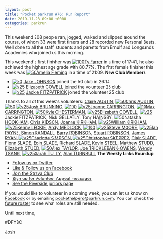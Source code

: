 ```yaml
---
layout: post
title: "Pocket parkrun #76: Run Report"
date: 2019-11-23 09:00 +0000
categories: parkrun
---
```


This weekend 208 people ran, jogged, walked and slipped around the course, of whom 33 were first timers and 28 recorded new Personal Bests. Well done to all the staff, students and parents from Ernulf and Longsands Academies who joined us this morning.

This weekend's first finisher was [![100](https://images.parkrun.com/blogs.dir/1667/files/2019/11/100-e1572733713618.png)](https://images.parkrun.com/blogs.dir/1667/files/2019/11/100-e1572733713618.png)[Ty Farrer](https://www.parkrun.org.uk/pocket/results/latestresults/athletehistory?athleteNumber=780737) in a time of 17:41, he also achieved the highest age grade with 80.77%. The first female finisher this week was [![50](https://images.parkrun.com/blogs.dir/1667/files/2019/11/50-e1572733767840.png)](https://images.parkrun.com/blogs.dir/1667/files/2019/11/50-e1572733767840.png)[Amelia Fleming](https://www.parkrun.org.uk/pocket/results/latestresults/athletehistory?athleteNumber=3014582) in a time of 21:09. **New Club Members**

*   [![50](https://images.parkrun.com/blogs.dir/1667/files/2019/11/50-e1572733767840.png)](https://images.parkrun.com/blogs.dir/1667/files/2019/11/50-e1572733767840.png) [Jake JOHNSON](https://www.parkrun.org.uk/pocket/results/latestresults/athletehistory?athleteNumber=2858555) joined the 50 club in 26:14
*   [![v25](https://images.parkrun.com/blogs.dir/1667/files/2019/11/v25-e1572733776543.png)](https://images.parkrun.com/blogs.dir/1667/files/2019/11/v25-e1572733776543.png) [Elizabeth COWELL](https://www.parkrun.org.uk/pocket/results/latestresults/athletehistory/?athleteNumber=5095759) joined the volunteer 25 club
*   [![v25](https://images.parkrun.com/blogs.dir/1667/files/2019/11/v25-e1572733776543.png)](https://images.parkrun.com/blogs.dir/1667/files/2019/11/v25-e1572733776543.png) [Jackie FITZPATRICK](https://www.parkrun.org.uk/pocket/results/latestresults/athletehistory/?athleteNumber=4914271) joined the volunteer 25 club

Thanks to all of this week's volunteers: [Claire AUSTIN](https://www.parkrun.org.uk/pocket/results/latestresults/athletehistory/?athleteNumber=4953849), [![50](https://images.parkrun.com/blogs.dir/1667/files/2019/11/50-e1572733767840.png)](https://images.parkrun.com/blogs.dir/1667/files/2019/11/50-e1572733767840.png)[Chris AUSTIN](https://www.parkrun.org.uk/pocket/results/latestresults/athletehistory/?athleteNumber=4383145), [![50](https://images.parkrun.com/blogs.dir/1667/files/2019/11/50-e1572733767840.png)](https://images.parkrun.com/blogs.dir/1667/files/2019/11/50-e1572733767840.png) [![v25](https://images.parkrun.com/blogs.dir/1667/files/2019/11/v25-e1572733776543.png)](https://images.parkrun.com/blogs.dir/1667/files/2019/11/v25-e1572733776543.png)[Josh BRUNNING](https://www.parkrun.org.uk/pocket/results/latestresults/athletehistory/?athleteNumber=4196740), [![100](https://images.parkrun.com/blogs.dir/1667/files/2019/11/100-e1572733713618.png)](https://images.parkrun.com/blogs.dir/1667/files/2019/11/100-e1572733713618.png) [![v25](https://images.parkrun.com/blogs.dir/1667/files/2019/11/v25-e1572733776543.png)](https://images.parkrun.com/blogs.dir/1667/files/2019/11/v25-e1572733776543.png)[Joanne CARRINGTON](https://www.parkrun.org.uk/pocket/results/latestresults/athletehistory/?athleteNumber=181580), [![10](https://images.parkrun.com/blogs.dir/1667/files/2019/11/10-e1572733757194.png)](https://images.parkrun.com/blogs.dir/1667/files/2019/11/10-e1572733757194.png)[Max CARRINGTON](https://www.parkrun.org.uk/pocket/results/latestresults/athletehistory/?athleteNumber=512408), [![50](https://images.parkrun.com/blogs.dir/1667/files/2019/11/50-e1572733767840.png)](https://images.parkrun.com/blogs.dir/1667/files/2019/11/50-e1572733767840.png)[Kyle CHESTERMAN](https://www.parkrun.org.uk/pocket/results/latestresults/athletehistory/?athleteNumber=642456), [![v25](https://images.parkrun.com/blogs.dir/1667/files/2019/11/v25-e1572733776543.png)](https://images.parkrun.com/blogs.dir/1667/files/2019/11/v25-e1572733776543.png)[Elizabeth COWELL](https://www.parkrun.org.uk/pocket/results/latestresults/athletehistory/?athleteNumber=5095759), [![v25](https://images.parkrun.com/blogs.dir/1667/files/2019/11/v25-e1572733776543.png)](https://images.parkrun.com/blogs.dir/1667/files/2019/11/v25-e1572733776543.png)[Jackie FITZPATRICK](https://www.parkrun.org.uk/pocket/results/latestresults/athletehistory/?athleteNumber=4914271), [Nick GELLATLY](https://www.parkrun.org.uk/pocket/results/latestresults/athletehistory/?athleteNumber=519807), [Tony HAINSBY](https://www.parkrun.org.uk/pocket/results/latestresults/athletehistory/?athleteNumber=249147), [![50](https://images.parkrun.com/blogs.dir/1667/files/2019/11/50-e1572733767840.png)](https://images.parkrun.com/blogs.dir/1667/files/2019/11/50-e1572733767840.png)[Natasha HOOKHAM](https://www.parkrun.org.uk/pocket/results/latestresults/athletehistory/?athleteNumber=3562498), [Chris KIDSON](https://www.parkrun.org.uk/pocket/results/latestresults/athletehistory/?athleteNumber=4854427), [Joanne KIRKHAM](https://www.parkrun.org.uk/pocket/results/latestresults/athletehistory/?athleteNumber=4936439), [![v25](https://images.parkrun.com/blogs.dir/1667/files/2019/11/v25-e1572733776543.png)](https://images.parkrun.com/blogs.dir/1667/files/2019/11/v25-e1572733776543.png)[William KIRKHAM](https://www.parkrun.org.uk/pocket/results/latestresults/athletehistory/?athleteNumber=4936459), [![v25](https://images.parkrun.com/blogs.dir/1667/files/2019/11/v25-e1572733776543.png)](https://images.parkrun.com/blogs.dir/1667/files/2019/11/v25-e1572733776543.png)[Kenny LECKIE](https://www.parkrun.org.uk/pocket/results/latestresults/athletehistory/?athleteNumber=4073128), [Andy MEDLOCK](https://www.parkrun.org.uk/pocket/results/latestresults/athletehistory/?athleteNumber=6096248), [![100](https://images.parkrun.com/blogs.dir/1667/files/2019/11/100-e1572733713618.png)](https://images.parkrun.com/blogs.dir/1667/files/2019/11/100-e1572733713618.png) [![v25](https://images.parkrun.com/blogs.dir/1667/files/2019/11/v25-e1572733776543.png)](https://images.parkrun.com/blogs.dir/1667/files/2019/11/v25-e1572733776543.png)[Steve MOORE](https://www.parkrun.org.uk/pocket/results/latestresults/athletehistory/?athleteNumber=1771782), [![v25](https://images.parkrun.com/blogs.dir/1667/files/2019/11/v25-e1572733776543.png)](https://images.parkrun.com/blogs.dir/1667/files/2019/11/v25-e1572733776543.png)[Ian PAYNE](https://www.parkrun.org.uk/pocket/results/latestresults/athletehistory/?athleteNumber=4899316), [Simon RANDALL](https://www.parkrun.org.uk/pocket/results/latestresults/athletehistory/?athleteNumber=3595579), [Barry ROBINSON](https://www.parkrun.org.uk/pocket/results/latestresults/athletehistory/?athleteNumber=4728636), [Stuart ROBINSON](https://www.parkrun.org.uk/pocket/results/latestresults/athletehistory/?athleteNumber=4953845), [James RYAN](https://www.parkrun.org.uk/pocket/results/latestresults/athletehistory/?athleteNumber=5891531), [![v25](https://images.parkrun.com/blogs.dir/1667/files/2019/11/v25-e1572733776543.png)](https://images.parkrun.com/blogs.dir/1667/files/2019/11/v25-e1572733776543.png)[Charlotte SIMPSON](https://www.parkrun.org.uk/pocket/results/latestresults/athletehistory/?athleteNumber=2079756), [![v25](https://images.parkrun.com/blogs.dir/1667/files/2019/11/v25-e1572733776543.png)](https://images.parkrun.com/blogs.dir/1667/files/2019/11/v25-e1572733776543.png)[Christopher SKEPPER](https://www.parkrun.org.uk/pocket/results/latestresults/athletehistory/?athleteNumber=3655506), [Clair SLADE](https://www.parkrun.org.uk/pocket/results/latestresults/athletehistory/?athleteNumber=2328720), [Fionn SLADE](https://www.parkrun.org.uk/pocket/results/latestresults/athletehistory/?athleteNumber=6122273), [Eoin SLADE](https://www.parkrun.org.uk/pocket/results/latestresults/athletehistory/?athleteNumber=6122281), [Richard SLADE](https://www.parkrun.org.uk/pocket/results/latestresults/athletehistory/?athleteNumber=6244776), [Kevin STEEL](https://www.parkrun.org.uk/pocket/results/latestresults/athletehistory/?athleteNumber=620732), [Matthew STUDD](https://www.parkrun.org.uk/pocket/results/latestresults/athletehistory/?athleteNumber=4988613), [Elizabeth STUDD](https://www.parkrun.org.uk/pocket/results/latestresults/athletehistory/?athleteNumber=5216917), [![50](https://images.parkrun.com/blogs.dir/1667/files/2019/11/50-e1572733767840.png)](https://images.parkrun.com/blogs.dir/1667/files/2019/11/50-e1572733767840.png)[Alex TAYLOR](https://www.parkrun.org.uk/pocket/results/latestresults/athletehistory/?athleteNumber=2637457), [Joe TRICKLEBANK-OWENS](https://www.parkrun.org.uk/pocket/results/latestresults/athletehistory/?athleteNumber=6042788), [Wendy TSANG](https://www.parkrun.org.uk/pocket/results/latestresults/athletehistory/?athleteNumber=6070680), [![v25](https://images.parkrun.com/blogs.dir/1667/files/2019/11/v25-e1572733776543.png)](https://images.parkrun.com/blogs.dir/1667/files/2019/11/v25-e1572733776543.png)[Sarah TULLY](https://www.parkrun.org.uk/pocket/results/latestresults/athletehistory/?athleteNumber=4909207), [Alan TURNBULL](https://www.parkrun.org.uk/pocket/results/latestresults/athletehistory/?athleteNumber=74829) **The Weekly Links Roundup**

*   [Follow us on Twitter](https://twitter.com/pocketparkrun)
*   [Like & Follow us on Facebook](https://www.facebook.com/pocketparkrun/)
*   [Join the Strava Club](https://www.strava.com/clubs/pocketparkrun)
*   [Sign up for Volunteer Appeal messages](https://www.parkrun.com/runner/opt-ins/?Country=UK)
*   [See the Riverside juniors page](https://www.parkrun.org.uk/riversidestneots-juniors/)

If you would like to volunteer in a coming week, you can let us know on [Facebook](https://www.facebook.com/pocketparkrun/) or by emailing [pockethelpers@parkrun.com](mailto:pockethelpers@parkrun.com). You can check the [future roster](http://www.parkrun.org.uk/pocket/futureroster/ "future roster") to see what roles are still needed.

Until next time,

#DFYBC

[Josh](http://www.parkrun.org.uk/results/athleteresultshistory/?athleteNumber=4196740)